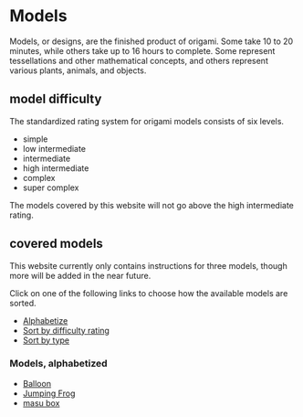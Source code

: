 # Models
Models, or designs, are the finished product of origami. 
Some take 10 to 20 minutes, while others take up to 16 hours to complete.
Some represent tessellations and other mathematical concepts, and others represent various plants, animals, and objects.


## model difficulty
The standardized rating system for origami models consists of six levels.

- simple
- low intermediate
- intermediate
- high intermediate
- complex
- super complex

The models covered by this website will not go above the high intermediate rating.


## covered models
This website currently only contains instructions for three models, though more will be added in the near future.

Click on one of the following links to choose how the available models are sorted.

- <a id="alpLink" href="javascript:{document.getElementById('alp').removeAttribute('style');document.getElementById('dif').style='display:none;';document.getElementById('type').style='display:none;';};toggleLink('alpLink');if(document.getElementById('typeLink').tagName=='P'){toggleLink('typeLink');};if(document.getElementById('difLink').tagName=='P'){toggleLink('difLink');};">Alphabetize</a>
- <a id="difLink" href="javascript:{document.getElementById('alp').style='display:none;';document.getElementById('dif').removeAttribute('style');document.getElementById('type').style='display:none;';};toggleLink('difLink');if(document.getElementById('alpLink').tagName='P'){toggleLink('alpLink');};if(document.getElementById('typeLink').tagName=='P'){toggleLink('typeLink');};">Sort by difficulty rating</a>
- <a id="typeLink" href="javascript:{document.getElementById('alp').style='display:none;';document.getElementById('dif').style='display:none;';document.getElementById('type').removeAttribute('style');toggleLink('typeLink');if(document.getElementById('alpLink').tagName=='P'){toggleLink('alpLink');};if(document.getElementById('difLink').tagName=='P'){toggleLink('difLink');};};">Sort by type</a>
<div id="alp"><h3>Models, alphabetized</h3><ul><li><a href="/balloon.html">Balloon</a></li><li><a href="/jumpingfrog.html">Jumping Frog</a></li><li><a href="/masubox.html">masu box</a></li></ul></div>
<div id="dif" style="display:none;"><h3>Models, sorted by difficulty</h3><h4>Simple</h4><ul><li><a href="/jumpingfrog.html">Jumping Frog</a></li><li><a href="/masubox.html">masu box</a></li></ul><h4>low intermediate</h4><ul><li><a href="/balloon.html">Balloon</a></li></ul></div>
<div id="type" style="display:none;"><h3>Models, sorted by type</h3><h4>Animals</h4><ul><li><a href="/jumpingfrog.html">Jumping Frog</a></li></ul><h4>Miscellaneous</h4><ul><li><a href="/balloon.html">Balloon</a></li><li><a href="/masubox.html">masu box</a></li></ul></div>
